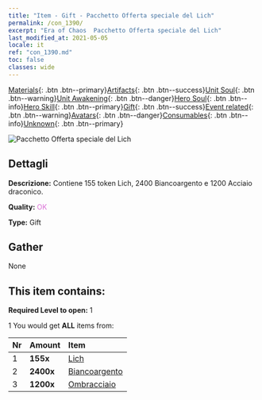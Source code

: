 ```yaml
---
title: "Item - Gift - Pacchetto Offerta speciale del Lich"
permalink: /con_1390/
excerpt: "Era of Chaos  Pacchetto Offerta speciale del Lich"
last_modified_at: 2021-05-05
locale: it
ref: "con_1390.md"
toc: false
classes: wide
---
```

 [Materials](/ItemsIT/){: .btn .btn--primary}[Artifacts](/ItemsIT/Artifacts/){: .btn .btn--success}[Unit Soul](/ItemsIT/UnitSoul/){: .btn .btn--warning}[Unit Awakening](/ItemsIT/UnitAwakening/){: .btn .btn--danger}[Hero Soul](/ItemsIT/HeroSoul/){: .btn .btn--info}[Hero Skill](/ItemsIT/HeroSkill/){: .btn .btn--primary}[Gift](/ItemsIT/Gift/){: .btn .btn--success}[Event related](/ItemsIT/Events/){: .btn .btn--warning}[Avatars](/ItemsIT/Avatars/){: .btn .btn--danger}[Consumables](/ItemsIT/Consumables/){: .btn .btn--info}[Unknown](/ItemsIT/Unknown/){: .btn .btn--primary}

 ![Pacchetto Offerta speciale del Lich](/images/t/i_907004.png)

## Dettagli
 **Descrizione:** Contiene 155 token Lich, 2400 Biancoargento e 1200 Acciaio draconico.

 **Quality:** <span style="color: #DA70D6">OK</span>

 **Type:** Gift

## Gather

  None

## This item contains:

 **Required Level to open:** 1

 1 You would get **ALL** items  from:

  | Nr | Amount |     Item    |
  |:---|:-------|:------------|
  | 1 |  **155x** | [Lich](/ItemsIT/unt_212/) |  | 
  | 2 |  **2400x** | [Biancoargento](/ItemsIT/con_882/) |  | 
  | 3 |  **1200x** | [Ombracciaio](/ItemsIT/con_881/) |  | 
